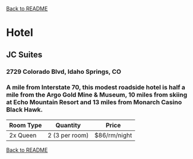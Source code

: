 [Back to README](https://github.com/mrbrhc/myTrip-project-/blob/master/README.md)

# Hotel

## JC Suites
### 2729 Colorado Blvd, Idaho Springs, CO
### A mile from Interstate 70, this modest roadside hotel is half a mile from the Argo Gold Mine & Museum, 10 miles from skiing at Echo Mountain Resort and 13 miles from Monarch Casino Black Hawk.


|Room Type|Quantity|Price|
|---------|--------|-----|
|2x Queen|2 (3 per room)|$86/rm/night|

[Back to README](https://github.com/mrbrhc/myTrip-project-/blob/master/README.md)
